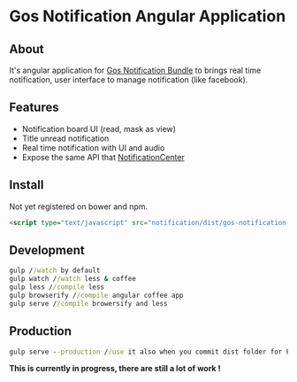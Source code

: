 Gos Notification Angular Application
====================================

About
-----
It's angular application for [Gos Notification Bundle](https://github.com/GeniusesOfSymfony/NotificationBundle) to brings
real time notification, user interface to manage notification (like facebook).

Features
--------

- Notification board UI (read, mask as view)
- Title unread notification
- Real time notification with UI and audio
- Expose the same API that [NotificationCenter](https://github.com/GeniusesOfSymfony/NotificationBundle/blob/master/NotificationCenter.php)

Install
--------

Not yet registered on bower and npm.

```html
<script type="text/javascript" src="notification/dist/gos-notification-dist.js"></script>
```

Development
----------

```cmd
gulp //watch by default
gulp watch //watch less & coffee
gulp less //compile less
gulp browserify //compile angular coffee app
gulp serve //compile browersify and less
```

Production
----------

```cmd
gulp serve --production //use it also when you commit dist folder for PR to update properly files.
```

**This is currently in progress, there are still a lot of work !**